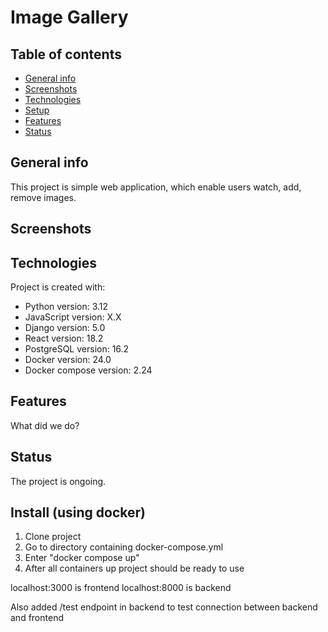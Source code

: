 # Image Gallery
## Table of contents
* [General info](#general-info)
* [Screenshots](#screenshots)
* [Technologies](#technologies)
* [Setup](#setup)
* [Features](#features)
* [Status](#status)

## General info
This project is simple web application, which enable users watch, add, remove images.

## Screenshots

## Technologies
Project is created with:
* Python version: 3.12
* JavaScript version: X.X
* Django version: 5.0
* React version: 18.2
* PostgreSQL version: 16.2
* Docker version: 24.0
* Docker compose version: 2.24

## Features
What did we do?

## Status
The project is ongoing.


## Install (using docker)
1. Clone project
2. Go to directory containing docker-compose.yml
3. Enter "docker compose up"
4. After all containers up project should be ready to use 

localhost:3000 is frontend
localhost:8000 is backend
    
Also added /test endpoint in backend to test connection between backend and frontend